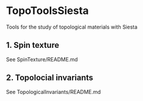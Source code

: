 # TopoToolsSiesta
Tools for the study of topological materials with Siesta

## 1. Spin texture
See SpinTexture/README.md

## 2. Topolocial invariants
See TopologicalInvariants/README.md

